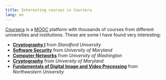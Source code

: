 ```yaml
---
title: Interesting courses in Coursera
lang: en
---
```


[Coursera](https://www.coursera.org) is a [MOOC](https://es.wikipedia.org/wiki/MOOC) platform with thousands of courses from different universities and institutions. These are some I have found very interesting:

* [**Cryptography I**](https://www.coursera.org/course/crypto) from *Standford University*
* [**Software Security**](https://www.coursera.org/course/softwaresec) from *University of Maryland*
* [**Computer Networks**](https://www.coursera.org/course/comnetworks) from *University of Washington*
* [**Cryptography**](https://www.coursera.org/course/cryptography) from *University of Maryland*
* [**Fundamentals of Digital Image and Video Processing**](https://www.coursera.org/course/digital) from *Northwestern University*
